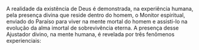 ﻿A realidade da existência de Deus é demonstrada, na experiência humana, pela presença divina que reside dentro do homem, o Monitor espiritual, enviado do Paraíso para viver na mente mortal do homem e assisti-lo na evolução da alma imortal de sobrevivência eterna. A presença desse Ajustador divino, na mente humana, é revelada por três fenômenos experienciais:
